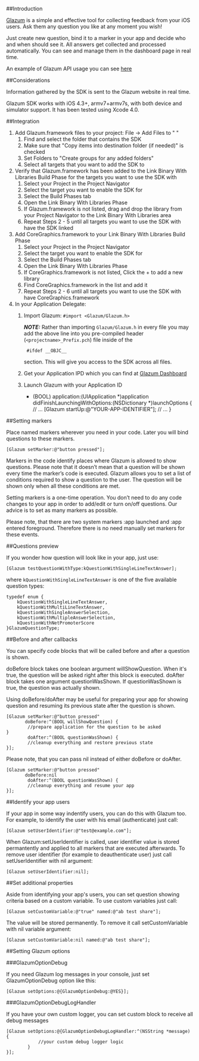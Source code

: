 ##Introduction

[Glazum](http://www.glazum.com) is a simple and effective tool for collecting feedback from your iOS users. Ask them any question you like at any moment you wish!

Just create new question, bind it to a marker in your app and decide who and when should see it. All answers get collected and processed automatically.
You can see and manage them in the dashboard page in real time.

An example of Glazum API usage you can see [here](https://github.com/glazum/glazum-ios-example) 

##Considerations

Information gathered by the SDK is sent to the Glazum website in real time.

Glazum SDK works with iOS 4.3+, armv7+armv7s, with both device and simulator support. It has been tested using Xcode 4.0.

##Integration

1. Add Glazum.framework files to your project: File -&gt; Add Files to " "
    1. Find and select the folder that contains the SDK
    2. Make sure that "Copy items into destination folder (if needed)" is checked
    3. Set Folders to "Create groups for any added folders"
    4. Select all targets that you want to add the SDK to
2. Verify that Glazum.framework has been added to the Link Binary With Libraries Build Phase for the targets you want to use the SDK with     
    1. Select your Project in the Project Navigator
    2. Select the target you want to enable the SDK for
    3. Select the Build Phases tab
    4. Open the Link Binary With Libraries Phase
    5. If Glazum.framework is not listed, drag and drop the library from your Project Navigator to the Link Binary With Libraries area
    6. Repeat Steps 2 - 5 until all targets you want to use the SDK with have the SDK linked
3. Add CoreGraphics.framework to your Link Binary With Libraries Build Phase
    1. Select your Project in the Project Navigator
    2. Select the target you want to enable the SDK for
    3. Select the Build Phases tab
    4. Open the Link Binary With Libraries Phase
    5. If CoreGraphics.framework is not listed, Click the + to add a new library
    6. Find CoreGraphics.framework in the list and add it
    7. Repeat Steps 2 - 6 until all targets you want to use the SDK with have CoreGraphics.framework
4. In your Application Delegate:
    1. Import Glazum: `#import <Glazum/Glazum.h>`                      

        ***NOTE:*** Rather than importing `Glazum/Glazum.h` in every file you may add the above line into you pre-compiled header (`<projectname>_Prefix.pch`) file inside of the


            #ifdef __OBJC__ 


        section. This will give you access to the SDK across all files.
    2. Get your Application IPD which you can find at [Glazum Dashboard](http://www.glazum.com/dashboard/)
    3. Launch Glazum with your Application ID

		- (BOOL) application:(UIApplication *)application didFinishLaunchingWithOptions:(NSDictionary *)launchOptions {   
			// ...
			[Glazum startUp:@"YOUR-APP-IDENTIFIER"];
			// ...
		}

##Setting markers

Place named markers wherever you need in your code. Later you will bind questions to these markers.

	[Glazum setMarker:@"button pressed"];

Markers in the code identify places where Glazum is allowed to show questions. Please note that it doesn’t mean that a question will be shown every time the marker’s code is executed. Glazum allows you to set a list of conditions required to show a question to the user. The question will be shown only when all these conditions are met.

Setting markers is a one-time operation. You don’t need to do any code changes to your app in order to add/edit or turn on/off questions. Our advice is to set as many markers as possible.

Please note, that there are two system markers :app launched and :app entered foreground. Therefore there is no need manually set markers for these events.

##Questions preview

If you wonder how question will look like in your app, just use:

	[Glazum testQuestionWithType:kQuestionWithSingleLineTextAnswer];
where `kQuestionWithSingleLineTextAnswer` is one of the five available question types:

	typedef enum {
		kQuestionWithSingleLineTextAnswer,
		kQuestionWithMultiLineTextAnswer,
		kQuestionWithSingleAnswerSelection,
		kQuestionWithMultipleAnswerSelection,
		kQuestionWithNetPromoterScore
	}GlazumQuestionType;
	
##Before and after callbacks

You can specify code blocks that will be called before and after a question is shown.

doBefore block takes one boolean argument willShowQuestion. When it's true, the question will be asked right after this block is executed. doAfter block takes one argument questionWasShown. If questionWasShown is true, the question was actually shown.

Using doBefore/doAfter may be useful for preparing your app for showing question and resuming its previous state after the question is shown.

	[Glazum setMarker:@"button pressed"
		   doBefore:^(BOOL willShowQuestion) {
			//prepare application for the question to be asked
	}
			doAfter:^(BOOL questionWasShown) {
			//cleanup everything and restore previous state
	}];
	
Please note, that you can pass nil instead of either doBefore or doAfter.

	[Glazum setMarker:@"button pressed"
		   doBefore:nil
			doAfter:^(BOOL questionWasShown) {
			//cleanup everything and resume your app
	}];
	
##Identify your app users

If your app in some way indentify users, you can do this with Glazum too. For example, to identify the user with his email (authenticate) just call:

	[Glazum setUserIdentifier:@"test@example.com"];

When Glazum:setUserIdentifier is called, user identifier value is stored permantently and applied to all markers that are executed afterwards. To remove user identifier (for example to deauthenticate user) just call setUserIdentifier with nil argument:
	
	[Glazum setUserIdentifier:nil];
	
##Set additional properties

Aside from identifying your app's users, you can set question showing criteria based on a custom variable. To use custom variables just call:

	[Glazum setCustomVariable:@"true" named:@"ab test share"];

The value will be stored permanently. To remove it call setCustomVariable with nil variable argument:

	[Glazum setCustomVariable:nil named:@"ab test share"];
	
##Setting Glazum options

###GlazumOptionDebug

If you need Glazum log messages in your console, just set GlazumOptionDebug option like this:

	[Glazum setOptions:@{GlazumOptionDebug:@YES}];

###GlazumOptionDebugLogHandler

If you have your own custom logger, you can set custom block to receive all debug messages

	[Glazum setOptions:@{GlazumOptionDebugLogHandler:^(NSString *message) {
				//your custom debug logger logic
			}
	}];